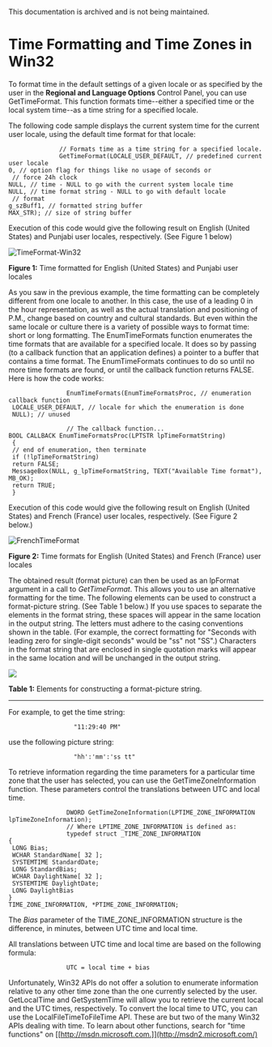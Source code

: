 This documentation is archived and is not being maintained.

# Time Formatting and Time Zones in Win32

To format time in the default settings of a given locale or as specified by the user in the **Regional and Language Options** Control Panel, you can use GetTimeFormat. This function formats time--either a specified time or the local system time--as a time string for a specified locale.

The following code sample displays the current system time for the current user locale, using the default time format for that locale: 

                  // Formats time as a time string for a specified locale.
                  GetTimeFormat(LOCALE_USER_DEFAULT, // predefined current user locale
    0, // option flag for things like no usage of seconds or
     // force 24h clock
    NULL, // time - NULL to go with the current system locale time
    NULL, // time format string - NULL to go with default locale
     // format
    g_szBuff1, // formatted string buffer
    MAX_STR); // size of string buffer
                

Execution of this code would give the following result on English (United States) and Punjabi user locales, respectively. (See Figure 1 below)

![TimeFormat-Win32](/media/hubs/globalization/IC45886.jpg "TimeFormat-Win32") 

**Figure 1:** Time formatted for English (United States) and Punjabi user locales

As you saw in the previous example, the time formatting can be completely different from one locale to another. In this case, the use of a leading 0 in the hour representation, as well as the actual translation and positioning of P.M., change based on country and cultural standards. But even within the same locale or culture there is a variety of possible ways to format time: short or long formatting. The EnumTimeFormats function enumerates the time formats that are available for a specified locale. It does so by passing (to a callback function that an application defines) a pointer to a buffer that contains a time format. The EnumTimeFormats continues to do so until no more time formats are found, or until the callback function returns FALSE. Here is how the code works:

                    EnumTimeFormats(EnumTimeFormatsProc, // enumeration callback function
     LOCALE_USER_DEFAULT, // locale for which the enumeration is done
     NULL); // unused
                     
                    // The callback function...
    BOOL CALLBACK EnumTimeFormatsProc(LPTSTR lpTimeFormatString)
     {
     // end of enumeration, then terminate
     if (!lpTimeFormatString)
     return FALSE;
     MessageBox(NULL, g_lpTimeFormatString, TEXT("Available Time format"), MB_OK);
     return TRUE;
     }
                  

Execution of this code would give the following result on English (United States) and French (France) user locales, respectively. (See Figure 2 below.)

![FrenchTimeFormat](/media/hubs/globalization/IC88253.jpg "FrenchTimeFormat") 

**Figure 2:** Time formats for English (United States) and French (France) user locales

The obtained result (format picture) can then be used as an lpFormat argument in a call to *GetTimeFormat*. This allows you to use an alternative formatting for the time. The following elements can be used to construct a format-picture string. (See Table 1 below.) If you use spaces to separate the elements in the format string, these spaces will appear in the same location in the output string. The letters must adhere to the casing conventions shown in the table. (For example, the correct formatting for "Seconds with leading zero for single-digit seconds" would be "ss" not "SS".) Characters in the format string that are enclosed in single quotation marks will appear in the same location and will be unchanged in the output string.

![](https://i-msdn.sec.s-msft.com/en-us/goglobal/bb688125.timepicStr(en-us,MSDN.10).jpg)

**Table 1:** Elements for constructing a format-picture string.

------------------------------------------------------------------------

For example, to get the time string:

                      "11:29:40 PM" 
                

use the following picture string:

                      "hh':'mm':'ss tt" 
                

To retrieve information regarding the time parameters for a particular time zone that the user has selected, you can use the GetTimeZoneInformation function. These parameters control the translations between UTC and local time.

                    DWORD GetTimeZoneInformation(LPTIME_ZONE_INFORMATION lpTimeZoneInformation);
                    // Where LPTIME_ZONE_INFORMATION is defined as:
                    typedef struct _TIME_ZONE_INFORMATION
    {
     LONG Bias;
     WCHAR StandardName[ 32 ];
     SYSTEMTIME StandardDate;
     LONG StandardBias;
     WCHAR DaylightName[ 32 ];
     SYSTEMTIME DaylightDate;
     LONG DaylightBias
    } 
    TIME_ZONE_INFORMATION, *PTIME_ZONE_INFORMATION;
                  

The *Bias* parameter of the TIME\_ZONE\_INFORMATION structure is the difference, in minutes, between UTC time and local time.

All translations between UTC time and local time are based on the following formula:

                    UTC = local time + bias 
                  

Unfortunately, Win32 APIs do not offer a solution to enumerate information relative to any other time zone than the one currently selected by the user. GetLocalTime and GetSystemTime will allow you to retrieve the current local and the UTC times, respectively. To convert the local time to UTC, you can use the LocalFileTimeToFileTime API. These are but two of the many Win32 APIs dealing with time. To learn about other functions, search for "time functions" on [[http://msdn.microsoft.com.]](http://msdn2.microsoft.com/)


